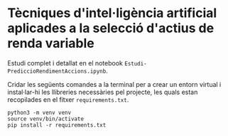 # Tècniques d'intel·ligència artificial aplicades a la selecció d'actius de renda variable

Estudi complet i detallat en el notebook `Estudi-PrediccioRendimentAccions.ipynb`.

Cridar les següents comandes a la terminal per a crear un entorn virtual i instal·lar-hi les llibreries necessàries 
pel projecte, les quals estan recopilades en el fitxer `requirements.txt`.

```
python3 -m venv venv
source venv/bin/activate
pip install -r requirements.txt
```
